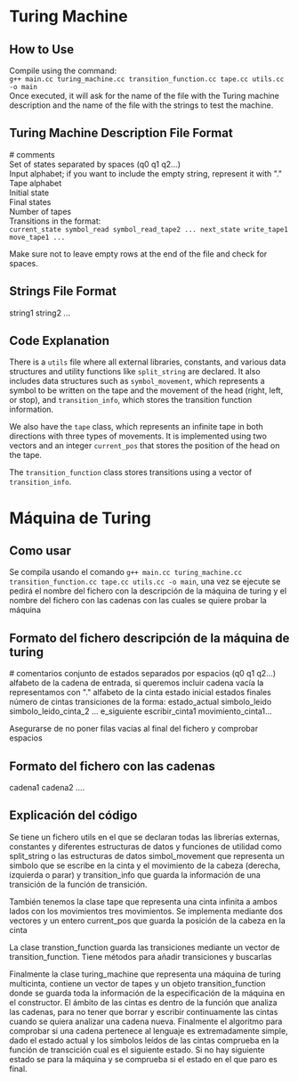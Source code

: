 # Turing Machine

## How to Use

Compile using the command:  
`g++ main.cc turing_machine.cc transition_function.cc tape.cc utils.cc -o main`  
Once executed, it will ask for the name of the file with the Turing machine description and the name of the file with the strings to test the machine.

## Turing Machine Description File Format

\# comments  
Set of states separated by spaces (q0 q1 q2...)  
Input alphabet; if you want to include the empty string, represent it with "."  
Tape alphabet  
Initial state  
Final states  
Number of tapes  
Transitions in the format:  
`current_state symbol_read symbol_read_tape2 ... next_state write_tape1 move_tape1 ...`

Make sure not to leave empty rows at the end of the file and check for spaces.

## Strings File Format

string1
string2
...

## Code Explanation

There is a `utils` file where all external libraries, constants, and various data structures and utility functions like `split_string` are declared. It also includes data structures such as `symbol_movement`, which represents a symbol to be written on the tape and the movement of the head (right, left, or stop), and `transition_info`, which stores the transition function information.

We also have the `tape` class, which represents an infinite tape in both directions with three types of movements. It is implemented using two vectors and an integer `current_pos` that stores the position of the head on the tape.

The `transition_function` class stores transitions using a vector of `transition_info`.



# Máquina de Turing

## Como usar

Se compila usando el comando `g++ main.cc turing_machine.cc transition_function.cc tape.cc utils.cc -o main`, una vez se ejecute se pedirá el nombre del fichero con la descripción de la máquina de turing y 
el nombre del fichero con las cadenas con las cuales se quiere probar la máquina

## Formato del fichero descripción de la máquina de turing

\# comentarios
conjunto de estados separados por espacios (q0 q1 q2...)
alfabeto de la cadena de entrada, si queremos incluir cadena vacía la representamos con "."
alfabeto de la cinta
estado inicial
estados finales
número de cintas
transiciones de la forma: 
estado_actual simbolo_leido simbolo_leido_cinta_2 ... e_siguiente escribir_cinta1 movimiento_cinta1...

Asegurarse de no poner filas vacías al final del fichero y comprobar espacios

## Formato del fichero con las cadenas

cadena1
cadena2
....

## Explicación del código

Se tiene un fichero utils en el que se declaran todas las librerías externas, constantes y diferentes estructuras de datos y funciones de utilidad como split_string o las estructuras de datos simbol_movement
que representa un simbolo que se escribe en la cinta y el movimiento de la cabeza (derecha, izquierda o parar) y transition_info que guarda la información de una transición de la función de transición.

También tenemos la clase tape que representa una cinta infinita a ambos lados con los movimientos
tres movimientos. Se implementa mediante dos vectores y un entero current_pos que guarda la posición
de la cabeza en la cinta

La clase transtion_function guarda las transiciones mediante un vector de transition_function.
Tiene métodos para añadir transiciones y buscarlas

Finalmente la clase turing_machine que representa una máquina de turing multicinta, contiene un vector de tapes y un objeto transition_function donde se guarda toda la información de la especificación de la máquina en el constructor. El ámbito de las cintas es dentro de la función que analiza las cadenas,
para no tener que borrar y escribir continuamente las cintas cuando se quiera analizar una cadena nueva.
Finalmente el algoritmo para comprobar si una cadena pertenece al lenguaje es extremadamente simple, dado el estado actual y los símbolos leídos de las cintas comprueba en la función de transcición cual es el siguiente estado. Si no hay siguiente estado se para la máquina y se comprueba si el estado en el que paro es final.
